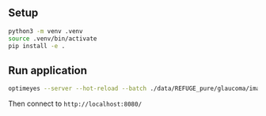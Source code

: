 ## Setup

```bash
python3 -m venv .venv
source .venv/bin/activate
pip install -e .
```

## Run application

```bash
optimeyes --server --hot-reload --batch ./data/REFUGE_pure/glaucoma/images
```

Then connect to `http://localhost:8080/`